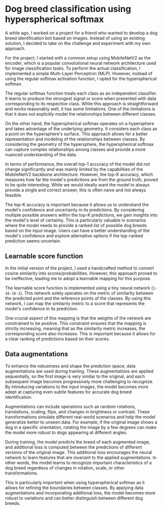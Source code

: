 # Dog breed classification using hyperspherical softmax

A while ago, I worked on a project for a friend who wanted to develop a dog breed identification bot based on images. Instead of using an existing solution, I decided to take on the challenge and experiment with my own approach.

For the project, I started with a common setup using MobileNetV2 as the encoder, which is a popular convolutional neural network architecture used for image classification tasks. To perform the actual classification, I implemented a simple Multi-Layer Perceptron (MLP). However, instead of using the regular softmax activation function, I opted for the hyperspherical softmax.

The regular softmax function treats each class as an independent classifier. It learns to produce the strongest signal or score when presented with data corresponding to its respective class. While this approach is straightforward and works reasonably well, it has some limitations. One of the limitations is that it does not explicitly model the relationships between different classes.

On the other hand, the hyperspherical softmax operates on a hypersphere and takes advantage of the underlying geometry. It considers each class as a point on the hypersphere's surface. This approach allows for a better representation and modeling of the relationships between classes. By considering the geometry of the hypersphere, the hyperspherical softmax can capture complex relationships among classes and provide a more nuanced understanding of the data.

In terms of performance, the overall top-1 accuracy of the model did not change significantly and was mainly limited by the capabilities of the MobileNetV2 backbone architecture. However, the top-K accuracy, which measures how far the model's predictions are from the ground truth, proved to be quite interesting. While we would ideally want the model to always provide a single and correct answer, this is often naive and not always feasible.

The top-K accuracy is important because it allows us to understand the model's confidence and uncertainty in its predictions. By considering multiple possible answers within the top-K predictions, we gain insights into the model's level of certainty. This is particularly valuable in scenarios where the model needs to provide a ranked list of possible dog breeds based on the input image. Users can have a better understanding of the model's confidence and explore alternative options if the top-ranked prediction seems uncertain.

## Learnable score function

In the initial version of the project, I used a handcrafted method to convert cosine similarity into scores/probabilities. However, this approach proved to be ineffective, leading me to adopt a learnable mapping for this purpose.

The learnable score function is implemented using a tiny neural network (`1-16-16-1`). This network solely operates on the metric of similarity between the predicted point and the reference points of the classes. By using this network, I can map the similarity metric to a score that represents the model's confidence in its prediction.

One crucial aspect of this mapping is that the weights of the network are constrained to be positive. This constraint ensures that the mapping is strictly increasing, meaning that as the similarity metric increases, the corresponding score also increases. This is important because it allows for a clear ranking of predictions based on their scores.

## Data augmentations

To enhance the robustness and shape the prediction space, data augmentations are used during training. These augmentations are applied sequentially, so the first image is very similar to the original, and each subsequent image becomes progressively more challenging to recognize. By introducing variations to the input images, the model becomes more adept at capturing even subtle features for accurate dog breed identification.

Augmentations can include operations such as random rotations, translations, scaling, flips, and changes in brightness or contrast. These transformations simulate different real-world scenarios and help the model generalize better to unseen data. For example, if the original image shows a dog in a specific orientation, rotating the image by a few degrees can make the model more robust to dogs appearing at different angles.

During training, the model predicts the breed of each augmented image, and additional loss is computed between the predictions of different versions of the original image. This additional loss encourages the neural network to learn features that are invariant to the applied augmentations. In other words, the model learns to recognize important characteristics of a dog breed regardless of changes in rotation, scale, or other transformations.

This is particularly important when using hyperspherical softmax as it allows for refining the boundaries between classes. By applying data augmentations and incorporating additional loss, the model becomes more robust to variations and can better distinguish between different dog breeds.